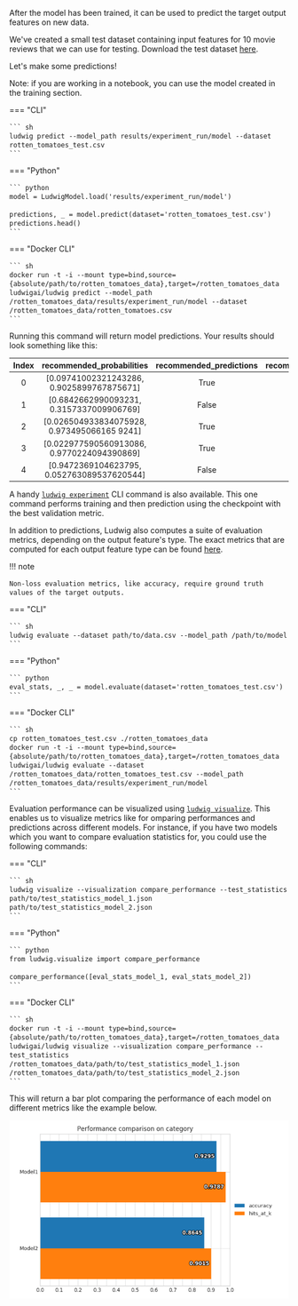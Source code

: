 After the model has been trained, it can be used to predict the target output features on new data.

We've created a small test dataset containing input features for 10 movie reviews that we can use for testing. Download the test dataset [here](https://github.com/ludwig-ai/ludwig-docs/raw/getting-started/docs/data/rotten_tomatoes_test.csv).

Let's make some predictions!

Note: if you are working in a notebook, you can use the model created in the training section.

=== "CLI"

    ``` sh
    ludwig predict --model_path results/experiment_run/model --dataset rotten_tomatoes_test.csv
    ```

=== "Python"

    ``` python
    model = LudwigModel.load('results/experiment_run/model')

    predictions, _ = model.predict(dataset='rotten_tomatoes_test.csv')
    predictions.head()
    ```

=== "Docker CLI"

    ``` sh
    docker run -t -i --mount type=bind,source={absolute/path/to/rotten_tomatoes_data},target=/rotten_tomatoes_data ludwigai/ludwig predict --model_path /rotten_tomatoes_data/results/experiment_run/model --dataset /rotten_tomatoes_data/rotten_tomatoes.csv
    ```

Running this command will return model predictions. Your results should look something like this:

| Index |          recommended_probabilities          | recommended_predictions | recommended_probabilities_False | recommended_probabilities_True | recommended_probability |
| :---: | :-----------------------------------------: | :---------------------: | :-----------------------------: | :----------------------------: | :---------------------: |
|   0   |  [0.09741002321243286, 0.9025899767875671]  |          True           |            0.097410             |            0.902590            |        0.902590         |
|   1   |  [0.6842662990093231, 0.3157337009906769]   |          False          |            0.684266             |            0.315734            |        0.684266         |
|   2   | [0.026504933834075928, 0.973495066165 9241] |          True           |            0.026505             |            0.973495            |        0.973495         |
|   3   | [0.022977590560913086, 0.9770224094390869]  |          True           |            0.022978             |            0.977022            |        0.977022         |
|   4   | [0.9472369104623795, 0.052763089537620544]  |          False          |            0.947237             |            0.052763            |        0.947237         |

A handy [`ludwig experiment`](../../user_guide/api/LudwigModel/#experiment) CLI command is also available. This one command performs training and then prediction using the checkpoint with the best validation metric.

In addition to predictions, Ludwig also computes a suite of evaluation metrics, depending on the output feature's type.
The exact metrics that are computed for each output feature type can be found [here](../../configuration/features/supported_data_types).

!!! note

    Non-loss evaluation metrics, like accuracy, require ground truth values of the target outputs.

=== "CLI"

    ``` sh
    ludwig evaluate --dataset path/to/data.csv --model_path /path/to/model
    ```

=== "Python"

    ``` python
    eval_stats, _, _ = model.evaluate(dataset='rotten_tomatoes_test.csv')
    ```

=== "Docker CLI"

    ``` sh
    cp rotten_tomatoes_test.csv ./rotten_tomatoes_data
    docker run -t -i --mount type=bind,source={absolute/path/to/rotten_tomatoes_data},target=/rotten_tomatoes_data ludwigai/ludwig evaluate --dataset /rotten_tomatoes_data/rotten_tomatoes_test.csv --model_path /rotten_tomatoes_data/results/experiment_run/model
    ```

Evaluation performance can be visualized using [`ludwig visualize`](../../user_guide/api/visualization/). This enables us to visualize metrics like for omparing performances and predictions across different models. For instance, if you have two models which you want to compare evaluation statistics for, you could use the following commands:

=== "CLI"

    ``` sh
    ludwig visualize --visualization compare_performance --test_statistics path/to/test_statistics_model_1.json path/to/test_statistics_model_2.json
    ```

=== "Python"

    ``` python
    from ludwig.visualize import compare_performance

    compare_performance([eval_stats_model_1, eval_stats_model_2])
    ```

=== "Docker CLI"

    ``` sh
    docker run -t -i --mount type=bind,source={absolute/path/to/rotten_tomatoes_data},target=/rotten_tomatoes_data ludwigai/ludwig visualize --visualization compare_performance --test_statistics /rotten_tomatoes_data/path/to/test_statistics_model_1.json /rotten_tomatoes_data/path/to/test_statistics_model_2.json
    ```

This will return a bar plot comparing the performance of each model on different metrics like the example below.

![Performance Comparison](https://github.com/ludwig-ai/ludwig-docs/blob/master/docs/images/compare_performance.png?raw=true)
